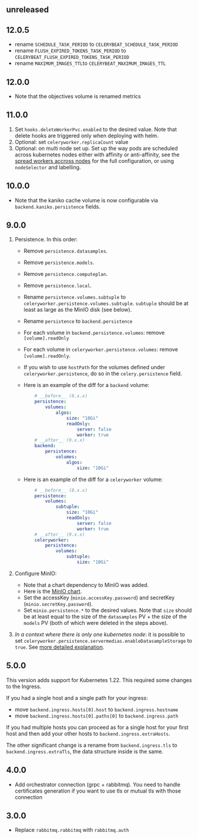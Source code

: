 ## unreleased

## 12.0.5

- rename `SCHEDULE_TASK_PERIOD` to `CELERYBEAT_SCHEDULE_TASK_PERIOD`
- rename `FLUSH_EXPIRED_TOKENS_TASK_PERIOD` to `CELERYBEAT_FLUSH_EXPIRED_TOKENS_TASK_PERIOD`
- rename `MAXIMUM_IMAGES_TTL`to `CELERYBEAT_MAXIMUM_IMAGES_TTL`

## 12.0.0
- Note that the objectives volume is renamed metrics

## 11.0.0

1. Set `hooks.deleteWorkerPvc.enabled` to the desired value. Note that delete hooks are triggered only when deploying with helm.
2. Optional: set `celeryworker.replicaCount` value
3. Optional: on multi node set up. Set up the way pods are scheduled across kubernetes nodes either with affinity or anti-affinity, see the [spread workers accross nodes](../../values/spread-workers.yaml) for the full configuration, or using `nodeSelector` and labelling.

## 10.0.0
- Note that the kaniko cache volume is now configurable via `backend.kaniko.persistence` fields.

## 9.0.0

1. Persistence. In this order:
    - Remove `persistence.datasamples`.
    - Remove `persistence.models`.
    - Remove `persistence.computeplan`.
    - Remove `persistence.local`.
    - Rename `persistence.volumes.subtuple` to `celeryworker.persistence.volumes.subtuple`. `subtuple` should be at least as large as the MinIO disk (see below).
    - Rename `persistence` to `backend.persistence`
    - For each volume in `backend.persistence.volumes`: remove `[volume].readOnly`
    - For each volume in `celeryworker.persistence.volumes`: remove `[volume].readOnly`.
    - If you wish to use `hostPath` for the volumes defined under `celeryworker.persistence`, do so in the `celery.persistence` field.

    - Here is an example of the diff for a `backend` volume:
        ```yaml
            # __before__ (8.x.x)
            persistence:
                volumes:
                    algos:
                        size: "10Gi"
                        readOnly:
                            server: false
                            worker: true
            # __after__ (9.x.x)
            backend:
                persistence:
                    volumes:
                        algos:
                            size: "10Gi"
        ```
    - Here is an example of the diff for a `celeryworker` volume:
        ```yaml
            # __before__ (8.x.x)
            persistence:
                volumes:
                    subtuple:
                        size: "10Gi"
                        readOnly:
                            server: false
                            worker: true
            # __after__ (9.x.x)
            celeryworker:
                persistence:
                    volumes:
                        subtuple:
                            size: "10Gi"
        ```

2. Configure MinIO:
    - Note that a chart dependency to MinIO was added.
    - Here is the [MinIO chart](https://github.com/bitnami/charts/tree/master/bitnami/minio#persistence-parameters).
    - Set the accessKey (`minio.accessKey.password`) and secretKey (`minio.secretKey.password`).
    - Set `minio.persistence.*` to the desired values. Note that `size` should be at least equal to the size of the `datasamples` PV + the size of the `models` PV (both of which were deleted in the steps above).

3. _In a context where there is only one kubernetes node_: it is possible to set `celeryworker.persistence.servermedias.enableDatasampleStorage` to `true`. See [more detailed explanation](./README.md#datasample-storage).


## 5.0.0

This version adds support for Kubernetes 1.22. This required some changes to the Ingress.

If you had a single host and a single path for your ingress:
- move `backend.ingress.hosts[0].host` to `backend.ingress.hostname`
- move `backend.ingress.hosts[0].paths[0]` to `backend.ingress.path`

If you had multiple hosts you can proceed as for a single host for your first host and then add your other hosts to `backend.ingress.extraHosts`.

The other significant change is a rename from `backend.ingress.tls` to `backend.ingress.extraTls`, the data structure inside is the same.


## 4.0.0

 - Add orchestrator connection (grpc + rabbitmq). You need to handle certificates generation if you want to use tls or mutual tls with those connection


## 3.0.0

- Replace `rabbitmq.rabbitmq` with `rabbitmq.auth`
